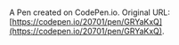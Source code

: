 # 

A Pen created on CodePen.io. Original URL: [https://codepen.io/20701/pen/GRYaKxQ](https://codepen.io/20701/pen/GRYaKxQ).

